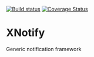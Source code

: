 [![Build status](https://ci.appveyor.com/api/projects/status/e2wvr26858kyi12g/branch/master?svg=true)](https://ci.appveyor.com/project/jrandallsexton/xnotify/branch/master) [![Coverage Status](https://coveralls.io/repos/jrandallsexton/XNotify/badge.svg)](https://coveralls.io/r/jrandallsexton/XNotify)
# XNotify
Generic notification framework
